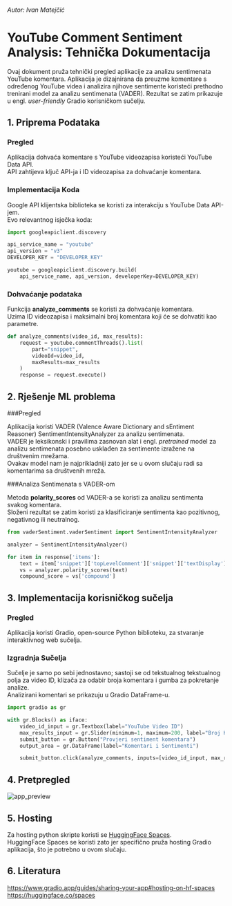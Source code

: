 ###### Autor: Ivan Matejčić

# YouTube Comment Sentiment Analysis: Tehnička Dokumentacija

Ovaj dokument pruža tehnički pregled aplikacije za analizu sentimenata YouTube komentara. Aplikacija je dizajnirana da preuzme komentare s određenog YouTube videa i analizira njihove sentimente koristeći prethodno trenirani model za analizu sentimenata (VADER). Rezultat se zatim prikazuje u engl. *user-friendly* Gradio korisničkom sučelju.

## 1. Priprema Podataka

### Pregled
Aplikacija dohvaća komentare s YouTube videozapisa koristeći YouTube Data API.  
API zahtijeva ključ API-ja i ID videozapisa za dohvaćanje komentara.

### Implementacija Koda
Google API klijentska biblioteka se koristi za interakciju s YouTube Data API-jem.  
Evo relevantnog isječka koda:

```python
import googleapiclient.discovery

api_service_name = "youtube"
api_version = "v3"
DEVELOPER_KEY = "DEVELOPER_KEY"

youtube = googleapiclient.discovery.build(
    api_service_name, api_version, developerKey=DEVELOPER_KEY)
```

### Dohvaćanje podataka

Funkcija **analyze_comments** se koristi za dohvaćanje komentara.  
Uzima ID videozapisa i maksimalni broj komentara koji će se dohvatiti kao parametre.

```python
def analyze_comments(video_id, max_results):
    request = youtube.commentThreads().list(
        part="snippet",
        videoId=video_id,
        maxResults=max_results
    )
    response = request.execute()
```

## 2. Rješenje ML problema

###Pregled

Aplikacija koristi VADER (Valence Aware Dictionary and sEntiment Reasoner) SentimentIntensityAnalyzer za analizu sentimenata.  
VADER je leksikonski i pravilima zasnovan alat i engl. *pretrained* model za analizu sentimenata posebno usklađen za sentimente izražene na društvenim mrežama.  
Ovakav model nam je najprikladniji zato jer se u ovom slučaju radi sa komentarima sa društvenih mreža.

###Analiza Sentimenata s VADER-om

Metoda **polarity_scores** od VADER-a se koristi za analizu sentimenta svakog komentara.  
Složeni rezultat se zatim koristi za klasificiranje sentimenta kao pozitivnog, negativnog ili neutralnog.

```python
from vaderSentiment.vaderSentiment import SentimentIntensityAnalyzer

analyzer = SentimentIntensityAnalyzer()

for item in response['items']:
    text = item['snippet']['topLevelComment']['snippet']['textDisplay']
    vs = analyzer.polarity_scores(text)
    compound_score = vs['compound']
```

## 3. Implementacija korisničkog sučelja

### Pregled
Aplikacija koristi Gradio, open-source Python biblioteku, za stvaranje interaktivnog web sučelja.

### Izgradnja Sučelja
Sučelje je samo po sebi jednostavno; sastoji se od tekstualnog tekstualnog polja za video ID, klizača za odabir broja komentara i gumba za pokretanje analize.  
Analizirani komentari se prikazuju u Gradio DataFrame-u.

```python
import gradio as gr

with gr.Blocks() as iface:
    video_id_input = gr.Textbox(label="YouTube Video ID")
    max_results_input = gr.Slider(minimum=1, maximum=200, label="Broj Komentara", step=1)
    submit_button = gr.Button("Provjeri sentiment komentara")
    output_area = gr.DataFrame(label="Komentari i Sentimenti")

    submit_button.click(analyze_comments, inputs=[video_id_input, max_results_input], outputs=output_area)
```

## 4. Pretpregled

![app_preview](/app_preview.png)

## 5. Hosting

Za hosting python skripte koristi se [HuggingFace Spaces](https://huggingface.co/spaces).  
HuggingFace Spaces se koristi zato jer specifično pruža hosting Gradio aplikacija, što je potrebno u ovom slučaju.

## 6. Literatura

https://www.gradio.app/guides/sharing-your-app#hosting-on-hf-spaces
https://huggingface.co/spaces